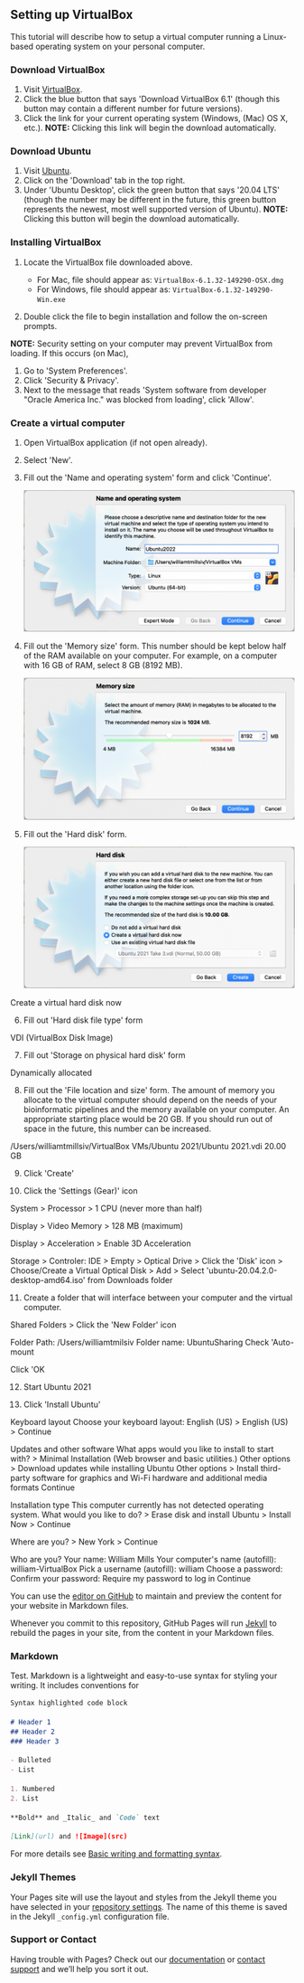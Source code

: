 ## Setting up VirtualBox

This tutorial will describe how to setup a virtual computer running a Linux-based operating system on your personal computer.

### Download VirtualBox

1. Visit [VirtualBox](https://www.virtualbox.org/).
2. Click the blue button that says 'Download VirtualBox 6.1' (though this button may contain a different number for future versions).
3. Click the link for your current operating system (Windows, (Mac) OS X, etc.). **NOTE:** Clicking this link will begin the download automatically.

### Download Ubuntu

1. Visit [Ubuntu](ubuntu.com).
2. Click on the 'Download' tab in the top right.
3. Under 'Ubuntu Desktop', click the green button that says '20.04 LTS' (though the number may be different in the future, this green button represents the newest, most well supported version of Ubuntu). **NOTE:** Clicking this button will begin the download automatically.

### Installing VirtualBox

1. Locate the VirtualBox file downloaded above.

    - For Mac, file should appear as: `VirtualBox-6.1.32-149290-OSX.dmg`
    - For Windows, file should appear as: `VirtualBox-6.1.32-149290-Win.exe`

2. Double click the file to begin installation and follow the on-screen prompts.

**NOTE:** Security setting on your computer may prevent VirtualBox from loading. If this occurs (on Mac),

1. Go to 'System Preferences'.
2. Click 'Security & Privacy'.
3. Next to the message that reads 'System software from developer "Oracle America Inc." was blocked from loading', click 'Allow'.

### Create a virtual computer

1. Open VirtualBox application (if not open already).
2. Select 'New'.
3. Fill out the 'Name and operating system' form and click 'Continue'.

    ![Name and operating system form](docs/assets/Name_and_operating_system.png)

4. Fill out the 'Memory size' form. This number should be kept below half of the RAM available on your computer. For example, on a computer with 16 GB of RAM, select 8 GB (8192 MB).

    ![Memory size form](docs/assets/Memory_size.png)

5. Fill out the 'Hard disk' form.

    ![Hard disk form](docs/assets/Hard_disk.png)

Create a virtual hard disk now

6. Fill out 'Hard disk file type' form

VDI (VirtualBox Disk Image)

7. Fill out 'Storage on physical hard disk' form

Dynamically allocated

8. Fill out the 'File location and size' form. The amount of memory you allocate to the virtual computer should depend on the needs of your bioinformatic pipelines and the memory available on your computer. An appropriate starting place would be 20 GB. If you should run out of space in the future, this number can be increased.

/Users/williamtmillsiv/VirtualBox VMs/Ubuntu 2021/Ubuntu 2021.vdi
20.00 GB

9. Click 'Create'

10. Click the 'Settings (Gear)' icon

System > Processor > 1 CPU (never more than half)

Display > Video Memory > 128 MB (maximum)

Display > Acceleration > Enable 3D Acceleration

Storage > Controler: IDE > Empty > Optical Drive > Click the 'Disk' icon > Choose/Create a Virtual Optical Disk > Add > Select 'ubuntu-20.04.2.0-desktop-amd64.iso' from Downloads folder

11. Create a folder that will interface between your computer and the virtual computer.

Shared Folders > Click the 'New Folder' icon

Folder Path: /Users/williamtmilsiv
Folder name: UbuntuSharing
Check 'Auto-mount

Click 'OK

12. Start Ubuntu 2021

13. Click 'Install Ubuntu'

Keyboard layout
Choose your keyboard layout: English (US) > English (US) > Continue

Updates and other software
What apps would you like to install to start with? > Minimal Installation (Web browser and basic utilities.)
Other options > Download updates while installing Ubuntu
Other options > Install third-party software for graphics and Wi-Fi hardware and additional media formats
Continue

Installation type
This computer currently has not detected operating system. What would you like to do? > Erase disk and install Ubuntu > Install Now > Continue

Where are you? > New York > Continue

Who are you?
Your name: William Mills
Your computer's name (autofill): william-VirtualBox
Pick a username (autofill): william
Choose a password: 
Confirm your password: 
Require my password to log in
Continue


You can use the [editor on GitHub](https://github.com/williamtmills/VirtualBoxSetup/edit/main/README.md) to maintain and preview the content for your website in Markdown files.

Whenever you commit to this repository, GitHub Pages will run [Jekyll](https://jekyllrb.com/) to rebuild the pages in your site, from the content in your Markdown files.

### Markdown

Test. Markdown is a lightweight and easy-to-use syntax for styling your writing. It includes conventions for

```markdown
Syntax highlighted code block

# Header 1
## Header 2
### Header 3

- Bulleted
- List

1. Numbered
2. List

**Bold** and _Italic_ and `Code` text

[Link](url) and ![Image](src)
```

For more details see [Basic writing and formatting syntax](https://docs.github.com/en/github/writing-on-github/getting-started-with-writing-and-formatting-on-github/basic-writing-and-formatting-syntax).

### Jekyll Themes

Your Pages site will use the layout and styles from the Jekyll theme you have selected in your [repository settings](https://github.com/williamtmills/VirtualBoxSetup/settings/pages). The name of this theme is saved in the Jekyll `_config.yml` configuration file.

### Support or Contact

Having trouble with Pages? Check out our [documentation](https://docs.github.com/categories/github-pages-basics/) or [contact support](https://support.github.com/contact) and we’ll help you sort it out.
